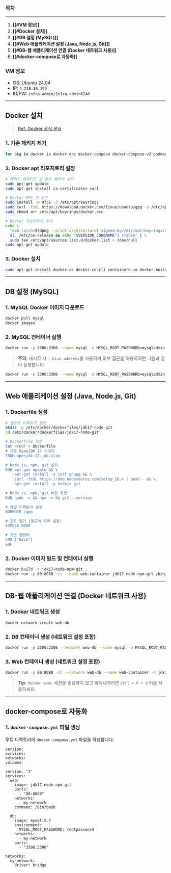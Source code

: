 ### 목차
---
1. **[[#VM 정보]]**
2. **[[#Docker 설치]]**
3. **[[#DB 설정 (MySQL)]]**
4. **[[#Web 애플리케이션 설정 (Java, Node.js, Git)]]**
5. **[[#DB-웹 애플리케이션 연결 (Docker 네트워크 사용)]]**
6. **[[#docker-compose로 자동화]]**

### VM 정보

- OS: Ubuntu 24.04
- IP: `4.218.18.195`
- ID/PW: `infra-admin/Infra-admin6240`
---
## Docker 설치

> [Ref: Docker 공식 문서](https://docs.docker.com/engine/install/ubuntu/)
### 1. 기존 패키지 제거
```bash
for pkg in docker.io docker-doc docker-compose docker-compose-v2 podman-docker containerd runc; do sudo apt-get remove $pkg; done
```
### 2. Docker apt 리포지토리 설정

```bash
# 패키지 업데이트 및 필요 패키지 설치
sudo apt-get update
sudo apt-get install ca-certificates curl

# Docker GPG 키 추가
sudo install -m 0755 -d /etc/apt/keyrings
sudo curl -fsSL https://download.docker.com/linux/ubuntu/gpg -o /etc/apt/keyrings/docker.asc
sudo chmod a+r /etc/apt/keyrings/docker.asc

# Docker 리포지토리 추가
echo \
  "deb [arch=$(dpkg --print-architecture) signed-by=/etc/apt/keyrings/docker.asc] https://download.docker.com/linux/ubuntu \
  $(. /etc/os-release && echo "$VERSION_CODENAME") stable" | \
  sudo tee /etc/apt/sources.list.d/docker.list > /dev/null
sudo apt-get update

```
### 3. Docker 설치

```bash
sudo apt-get install docker-ce docker-ce-cli containerd.io docker-buildx-plugin docker-compose-plugin
```
---
## DB 설정 (MySQL)

### 1. MySQL Docker 이미지 다운로드
```bash
docker pull mysql
docker images
```
### 2. MySQL 컨테이너 실행
```bash
docker run -p 3306:3306 --name mysql -e MYSQL_ROOT_PASSWORD=mysqladmin -d mysql
```
> **주의**: 재시작 시 `--bind-address`를 사용하여 외부 접근을 허용하려면 다음과 같이 실행합니다.
```bash
docker run -p 3306:3306 --name mysql -e MYSQL_ROOT_PASSWORD=mysqladmin -d mysql --bind-address=0.0.0.0
```
---
## Web 애플리케이션 설정 (Java, Node.js, Git)

### 1. Dockerfile 생성
```bash
# 필요한 디렉토리 생성
mkdir -p /etc/docker/dockerfiles/jdk17-node-git
cd /etc/docker/dockerfiles/jdk17-node-git

# Dockerfile 작성
cat <<EOF > Dockerfile
# 기본 OpenJDK 17 이미지
FROM openjdk:17-jdk-slim

# Node.js, npm, git 설치
RUN apt-get update && \
    apt-get install -y curl gnupg && \
    curl -fsSL https://deb.nodesource.com/setup_16.x | bash - && \
    apt-get install -y nodejs git

# Node.js, npm, git 버전 확인
RUN node -v && npm -v && git --version

# 작업 디렉토리 설정
WORKDIR /app

# 포트 열기 (필요에 따라 설정)
EXPOSE 8080

# 기본 명령어
CMD ["bash"]
EOF
```
### 2. Docker 이미지 빌드 및 컨테이너 실행
```bash
docker build -t jdk17-node-npm-git .
docker run -p 80:8080 -it --name web-container jdk17-node-npm-git /bin/bash
```
---
## DB-웹 애플리케이션 연결 (Docker 네트워크 사용)

### 1. Docker 네트워크 생성
```bash
docker network create web-db
```
### 2. DB 컨테이너 생성 (네트워크 설정 포함)
```bash
docker run -p 3306:3306 --network web-db --name mysql -e MYSQL_ROOT_PASSWORD=mysqladmin -d mysql --bind-address=0.0.0.0
```
### 3. Web 컨테이너 생성 (네트워크 설정 포함)
```bash
docker run -p 80:8080 -it --network web-db --name web-container -d jdk17-node-npm-git /bin/bash
```
> **Tip**: `docker exec` 세션을 종료하지 않고 빠져나가려면 `Ctrl + P + Q` 키를 사용하세요.
---
## docker-compose로 자동화

### 1. `docker-compose.yml` 파일 생성
루트 디렉토리에 `docker-compose.yml` 파일을 작성합니다.
```docker-compose
version:
services:
networks:
volumes:
```

```
version: '3'
services:
  web:
    image: jdk17-node-npm-git
    ports:
      - "80:8080"
    networks:
      - my-network
    command: /bin/bash

  db:
    image: mysql:5.7
    environment:
      MYSQL_ROOT_PASSWORD: rootpassword
    networks:
      - my-network
    ports:
      - "3306:3306"

networks:
  my-network:
    driver: bridge
```




